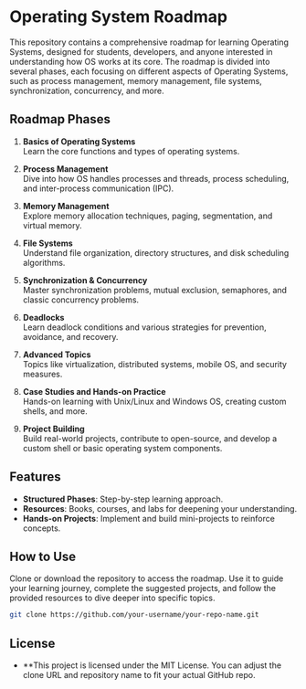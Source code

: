 # Operating System Roadmap

This repository contains a comprehensive roadmap for learning Operating Systems, designed for students, developers, and anyone interested in understanding how OS works at its core. The roadmap is divided into several phases, each focusing on different aspects of Operating Systems, such as process management, memory management, file systems, synchronization, concurrency, and more.

## Roadmap Phases

1. **Basics of Operating Systems**  
   Learn the core functions and types of operating systems.
   
2. **Process Management**  
   Dive into how OS handles processes and threads, process scheduling, and inter-process communication (IPC).
   
3. **Memory Management**  
   Explore memory allocation techniques, paging, segmentation, and virtual memory.
   
4. **File Systems**  
   Understand file organization, directory structures, and disk scheduling algorithms.
   
5. **Synchronization & Concurrency**  
   Master synchronization problems, mutual exclusion, semaphores, and classic concurrency problems.
   
6. **Deadlocks**  
   Learn deadlock conditions and various strategies for prevention, avoidance, and recovery.

7. **Advanced Topics**  
   Topics like virtualization, distributed systems, mobile OS, and security measures.

8. **Case Studies and Hands-on Practice**  
   Hands-on learning with Unix/Linux and Windows OS, creating custom shells, and more.

9. **Project Building**  
   Build real-world projects, contribute to open-source, and develop a custom shell or basic operating system components.

## Features

- **Structured Phases**: Step-by-step learning approach.
- **Resources**: Books, courses, and labs for deepening your understanding.
- **Hands-on Projects**: Implement and build mini-projects to reinforce concepts.

## How to Use

Clone or download the repository to access the roadmap. Use it to guide your learning journey, complete the suggested projects, and follow the provided resources to dive deeper into specific topics.

```bash
git clone https://github.com/your-username/your-repo-name.git
```
## License
- **This project is licensed under the MIT License.
You can adjust the clone URL and repository name to fit your actual GitHub repo.
